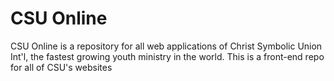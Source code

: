 # CSU Online
CSU Online is a repository for all web applications of Christ Symbolic Union Int'l, the fastest growing youth ministry in the world. 
This is a front-end repo for all of CSU's websites
